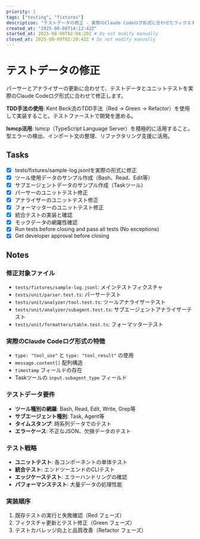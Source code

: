 ```yaml
---
priority: 1
tags: ["testing", "fixtures"]
description: "テストデータの修正 - 実際のClaude Codeログ形式に合わせたフィクスチャとテスト更新"
created_at: "2025-08-08T14:12:42Z"
started_at: 2025-08-09T02:04:20Z # Do not modify manually
closed_at: 2025-08-09T02:20:42Z # Do not modify manually
---
```


# テストデータの修正

パーサーとアナライザーの更新に合わせて、テストデータとユニットテストを実際のClaude Codeログ形式に合わせて修正します。

**TDD手法の使用**: Kent Beck流のTDD手法（Red → Green → Refactor）を使用して実装すること。テストファーストで開発を進める。

**lsmcp活用**: lsmcp（TypeScript Language Server）を積極的に活用すること。型エラーの検出、インポート文の整理、リファクタリング支援に活用。

## Tasks

- [x] tests/fixtures/sample-log.jsonlを実際の形式に修正
- [x] ツール使用データのサンプル作成（Bash、Read、Edit等）
- [x] サブエージェントデータのサンプル作成（Taskツール）
- [x] パーサーのユニットテスト修正
- [x] アナライザーのユニットテスト修正
- [x] フォーマッターのユニットテスト修正
- [x] 統合テストの実装と確認
- [x] モックデータの網羅性確認
- [x] Run tests before closing and pass all tests (No exceptions)
- [x] Get developer approval before closing

## Notes

### 修正対象ファイル
- `tests/fixtures/sample-log.jsonl`: メインテストフィクスチャ
- `tests/unit/parser.test.ts`: パーサーテスト
- `tests/unit/analyzer/tool.test.ts`: ツールアナライザーテスト
- `tests/unit/analyzer/subagent.test.ts`: サブエージェントアナライザーテスト
- `tests/unit/formatters/table.test.ts`: フォーマッターテスト

### 実際のClaude Codeログ形式の特徴
- `type: "tool_use"` と `type: "tool_result"` の使用
- `message.content[]` 配列構造
- `timestamp` フィールドの存在
- Taskツールの `input.subagent_type` フィールド

### テストデータ要件
- **ツール種別の網羅**: Bash, Read, Edit, Write, Grep等
- **サブエージェント種別**: Task, Agent等
- **タイムスタンプ**: 時系列データでのテスト
- **エラーケース**: 不正なJSON、欠損データのテスト

### テスト戦略
- **ユニットテスト**: 各コンポーネントの単体テスト
- **統合テスト**: エンドツーエンドのCLIテスト
- **エッジケーステスト**: エラーハンドリングの確認
- **パフォーマンステスト**: 大量データの処理性能

### 実装順序
1. 既存テストの実行と失敗確認（Red フェーズ）
2. フィクスチャ更新とテスト修正（Green フェーズ）
3. テストカバレッジ向上と品質改善（Refactor フェーズ）
